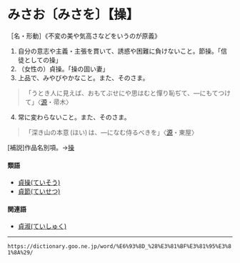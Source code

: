 # みさお〔みさを〕【操】

［名・形動］《不変の美や気高さなどをいうのが原義》
1. 自分の意志や主義・主張を貫いて、誘惑や困難に負けないこと。節操。「信徒としての操」
2. （女性の）貞操。「操の固い妻」
3. 上品で、みやびやかなこと。また、そのさま。
>「うとき人に見えば、おもてぶせにや思はむと憚り恥ぢて、―にもてつけて」〈[源](https://dictionary.goo.ne.jp/word/%E6%BA%90%E6%B0%8F%E7%89%A9%E8%AA%9E/#jn-69890)・帚木〉
4. 常に変わらないこと。また、そのさま。
>「深き山の本意 (ほい) は、―になむ侍るべきを」〈[源](https://dictionary.goo.ne.jp/word/%E6%BA%90%E6%B0%8F%E7%89%A9%E8%AA%9E/#jn-69890)・東屋〉
        

\[補説\]作品名別項。→[操](https://dictionary.goo.ne.jp/word/%E6%93%8D_%28%E3%81%BF%E3%81%95%E3%81%8A%29//#jn-286195)

#### 類語

-   [貞操(ていそう)](ていそう（貞操）)
-   [貞節(ていせつ)](https://dictionary.goo.ne.jp/word/%E8%B2%9E%E7%AF%80/#jn-150130)

#### 関連語

-   [貞淑(ていしゅく)](https://dictionary.goo.ne.jp/word/%E8%B2%9E%E6%B7%91/#jn-149959)

---
`https://dictionary.goo.ne.jp/word/%E6%93%8D_%28%E3%81%BF%E3%81%95%E3%81%8A%29/`